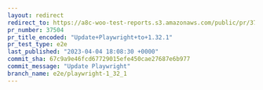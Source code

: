 ```yaml
---
layout: redirect
redirect_to: https://a8c-woo-test-reports.s3.amazonaws.com/public/pr/37504/e2e/index.html
pr_number: 37504
pr_title_encoded: "Update+Playwright+to+1.32.1"
pr_test_type: e2e
last_published: "2023-04-04 18:08:30 +0000"
commit_sha: 67c9a9e46fcd67729015efe450cae27687e6b977
commit_message: "Update Playwright"
branch_name: e2e/playwright-1_32_1
---
```

